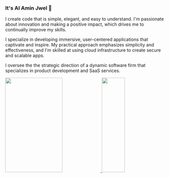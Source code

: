 ### It's Al Amin Jwel 👋 

I create code that is simple, elegant, and easy to understand. I'm passionate about innovation and making a positive impact, which drives me to continually improve my skills.

I specialize in developing immersive, user-centered applications that captivate and inspire. My practical approach emphasizes simplicity and effectiveness, and I'm skilled at using cloud infrastructure to create secure and scalable apps.

I oversee the the strategic direction of a dynamic software firm that specializes in product development and SaaS services.

<a href="https://wakatime.com/@alaminjwel">
  <img width="60%" height="300" src="https://github-readme-stats.vercel.app/api/wakatime?username=alaminjwel&layput=compact" />
</a>
<a href="https://github.com/alaminjwel">
  <img width="38%" height="300" src="https://github-readme-stats.vercel.app/api/top-langs?username=alaminjwel&layout=donut&langs_count=8"/>
</a>
